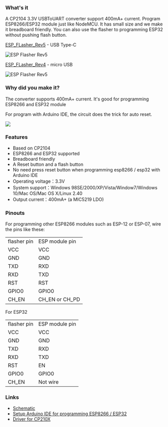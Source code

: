 ### What's it

A CP2104 3.3V USBToUART converter support 400mA+ current. Program
ESP8266/ESP32 module just like NodeMCU. It has small size 
and we make it breadboard friendly. You can also use the flasher to
programming ESP32 without pushing flash button.

[ESP_FLasher_Rev5](ESP_FLasher_Rev5.md) - USB Type-C

![ESP Flasher Rev5](https://i1.aprbrother.com/esp-flasher-rev5-1.png-320.jpg)

[ESP_FLasher_Rev4](ESP_FLasher_Rev4.md) - micro USB

![ESP Flasher Rev5](https://i1.aprbrother.com/flasher-1.jpg-320.jpg)

### Why did you make it?

The converter supports 400mA+ current. It's good for programming ESP8266 and ESP32 module

For program with Arduino IDE, the circuit does the trick for auto reset.

<img src="https://i1.aprbrother.com/auto-reset.png">

### Features

- Based on CP2104
- ESP8266 and ESP32 supported
- Breadboard friendly
- A Reset button and a flash button
- No need press reset button when programming esp8266 / esp32 with Arduino IDE
- Operating voltage：3.3V
- System support：Windows 98SE/2000/XP/Vista/Window7/Windows 10/Mac OS/Mac OS X/Linux 2.40
- Output current：400mA+ (a MIC5219 LDO)

### Pinouts

For programming other ESP8266 modules such as ESP-12 or ESP-07, wire the
pins like these:

|             |                  |
| ----------- | ---------------- |
| flasher pin | ESP module pin   |
| VCC         | VCC              |
| GND         | GND              |
| TXD         | RXD              |
| RXD         | TXD              |
| RST         | RST              |
| GPIO0       | GPIO0            |
| CH_EN      | CH_EN or CH_PD |

For ESP32

|             |                |
| ----------- | -------------- |
| flasher pin | ESP module pin |
| VCC         | VCC            |
| GND         | GND            |
| TXD         | RXD            |
| RXD         | TXD            |
| RST         | EN             |
| GPIO0       | GPIO0          |
| CH_EN      | Not wire       |

### Links

- [Schematic](https://github.com/AprilBrother/esp-flasher/tree/master/schematic)
- [Setup Arduino IDE for programming ESP8266 / ESP32](ESP_Flasher_Setup_Arduino_IDE_For_Programming_ESP.md)
- [Driver for CP210X](https://www.silabs.com/products/development-tools/software/usb-to-uart-bridge-vcp-drivers)
